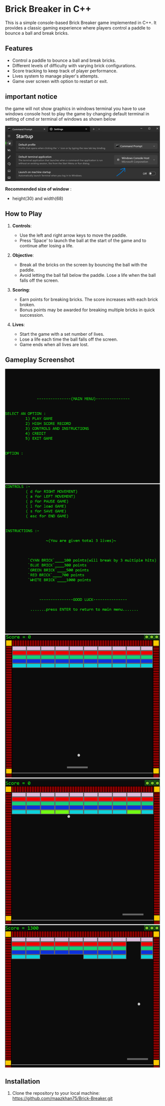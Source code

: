 # Brick Breaker in C++

This is a simple console-based Brick Breaker game implemented in C++. It provides a classic gaming experience where players control a paddle to bounce a ball and break bricks.

## Features

- Control a paddle to bounce a ball and break bricks.
- Different levels of difficulty with varying brick configurations.
- Score tracking to keep track of player performance.
- Lives system to manage player's attempts.
- Game over screen with option to restart or exit.

## important notice
 the game will not show graphics in windows terminal you have to use windows console host to play the game by changing default terminal in setting of cmd or terminal of windows as shown below

 ![instruction](images/6.png)

 **Recommended size of window** : 
 - height(30) and width(68)


## How to Play

1. **Controls**:
   - Use the left and right arrow keys to move the paddle.
   - Press 'Space' to launch the ball at the start of the game and to continue after losing a life.

2. **Objective**:
   - Break all the bricks on the screen by bouncing the ball with the paddle.
   - Avoid letting the ball fall below the paddle. Lose a life when the ball falls off the screen.

3. **Scoring**:
   - Earn points for breaking bricks. The score increases with each brick broken.
   - Bonus points may be awarded for breaking multiple bricks in quick succession.

4. **Lives**:
   - Start the game with a set number of lives.
   - Lose a life each time the ball falls off the screen.
   - Game ends when all lives are lost.

## Gameplay Screenshot

![gameMenu](images/1.png)
![gameControls](images/2.png)
![gameplay](images/3.png)
![gameplay](images/4.png)
![gameplay](images/5.png)


## Installation

1. Clone the repository to your local machine: https://github.com/maazkhan75/Brick-Breaker.git


